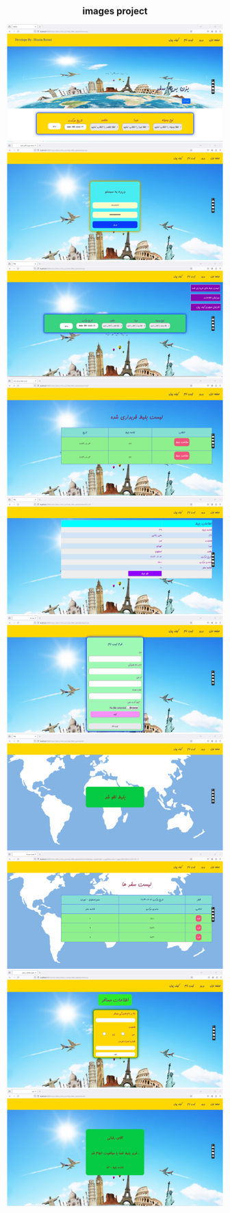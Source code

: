 <h2 align="center"> images  project</h2>
<div>
  <img src="https://github.com/HoseinRezaeeM/Travel-ticket-online-purchase-system/blob/master/image-site/05.01.2024_13.48.11_REC.png">
  <img src="https://github.com/HoseinRezaeeM/Travel-ticket-online-purchase-system/blob/master/image-site/03.01.2024_14.19.10_REC.png">
  <img src="https://github.com/HoseinRezaeeM/Travel-ticket-online-purchase-system/blob/master/image-site/03.01.2024_14.19.29_REC.png">
<img src="https://github.com/HoseinRezaeeM/Travel-ticket-online-purchase-system/blob/master/image-site/04.01.2024_15.57.59_REC.png">
<img src="https://github.com/HoseinRezaeeM/Travel-ticket-online-purchase-system/blob/master/image-site/03.01.2024_14.20.06_REC.png">
   <img src="https://github.com/HoseinRezaeeM/Travel-ticket-online-purchase-system/blob/master/image-site/04.01.2024_13.00.30_REC.png">
<img src="https://github.com/HoseinRezaeeM/Travel-ticket-online-purchase-system/blob/master/image-site/03.01.2024_14.20.22_REC.png">
<img src="https://github.com/HoseinRezaeeM/Travel-ticket-online-purchase-system/blob/master/image-site/03.01.2024_14.22.17_REC.png">
<img src="https://github.com/HoseinRezaeeM/Travel-ticket-online-purchase-system/blob/master/image-site/04.01.2024_10.40.22_REC.png">
<img src="https://github.com/HoseinRezaeeM/Travel-ticket-online-purchase-system/blob/master/image-site/03.01.2024_14.23.31_REC.png">
 
</div>
